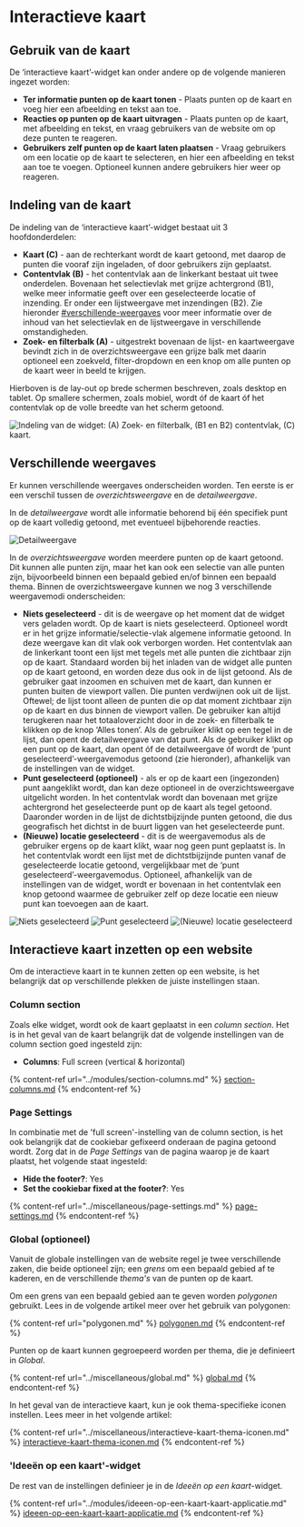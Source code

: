 # Interactieve kaart

## Gebruik van de kaart

De ‘interactieve kaart’-widget kan onder andere op de volgende manieren ingezet worden:

* **Ter informatie punten op de kaart tonen** - Plaats punten op de kaart en voeg hier een afbeelding en tekst aan toe.
* **Reacties op punten op de kaart uitvragen** - Plaats punten op de kaart, met afbeelding en tekst, en vraag gebruikers van de website om op deze punten te reageren.
* **Gebruikers zelf punten op de kaart laten plaatsen** - Vraag gebruikers om een locatie op de kaart te selecteren, en hier een afbeelding en tekst aan toe te voegen. Optioneel kunnen andere gebruikers hier weer op reageren.

## Indeling van de kaart

De indeling van de ‘interactieve kaart’-widget bestaat uit 3 hoofdonderdelen:

* **Kaart (C)** - aan de rechterkant wordt de kaart getoond, met daarop de punten die vooraf zijn ingeladen, of door gebruikers zijn geplaatst.
* **Contentvlak (B)** - het contentvlak aan de linkerkant bestaat uit twee onderdelen. Bovenaan het selectievlak met grijze achtergrond (B1), welke meer informatie geeft over een geselecteerde locatie of inzending. Er onder een lijstweergave met inzendingen (B2). Zie hieronder [#verschillende-weergaves](interactieve-kaart.md#verschillende-weergaves "mention") voor meer informatie over de inhoud van het selectievlak en de lijstweergave in verschillende omstandigheden.
* **Zoek- en filterbalk (A)** - uitgestrekt bovenaan de lijst- en kaartweergave bevindt zich in de overzichtsweergave een grijze balk met daarin optioneel een zoekveld, filter-dropdown en een knop om alle punten op de kaart weer in beeld te krijgen.

Hierboven is de lay-out op brede schermen beschreven, zoals desktop en tablet. Op smallere schermen, zoals mobiel, wordt óf de kaart óf het contentvlak op de volle breedte van het scherm getoond.

![Indeling van de widget: (A) Zoek- en filterbalk, (B1 en B2) contentvlak, (C) kaart.](<../../.gitbook/assets/Interactieve kaart indeling.png>)

## Verschillende weergaves

Er kunnen verschillende weergaves onderscheiden worden. Ten eerste is er een verschil tussen de _overzichtsweergave_ en de _detailweergave_.

In de _detailweergave_ wordt alle informatie behorend bij één specifiek punt op de kaart volledig getoond, met eventueel bijbehorende reacties.

![Detailweergave](<../../.gitbook/assets/Interactieve kaart - detailweergave.png>)

In de _overzichtsweergave_ worden meerdere punten op de kaart getoond. Dit kunnen alle punten zijn, maar het kan ook een selectie van alle punten zijn, bijvoorbeeld binnen een bepaald gebied en/of binnen een bepaald thema. Binnen de overzichtsweergave kunnen we nog 3 verschillende weergavemodi onderscheiden:

* **Niets geselecteerd** - dit is de weergave op het moment dat de widget vers geladen wordt. Op de kaart is niets geselecteerd. Optioneel wordt er in het grijze informatie/selectie-vlak algemene informatie getoond. In deze weergave kan dit vlak ook verborgen worden. Het contentvlak aan de linkerkant toont een lijst met tegels met alle punten die zichtbaar zijn op de kaart. Standaard worden bij het inladen van de widget alle punten op de kaart getoond, en worden deze dus ook in de lijst getoond. Als de gebruiker gaat inzoomen en schuiven met de kaart, dan kunnen er punten buiten de viewport vallen. Die punten verdwijnen ook uit de lijst. Oftewel; de lijst toont alleen de punten die op dat moment zichtbaar zijn op de kaart en dus binnen de viewport vallen. De gebruiker kan altijd terugkeren naar het totaaloverzicht door in de zoek- en filterbalk te klikken op de knop ‘Alles tonen’. Als de gebruiker klikt op een tegel in de lijst, dan opent de detailweergave van dat punt. Als de gebruiker klikt op een punt op de kaart, dan opent óf de detailweergave óf wordt de ‘punt geselecteerd’-weergavemodus getoond (zie hieronder), afhankelijk van de instellingen van de widget.
* **Punt geselecteerd (optioneel)** - als er op de kaart een (ingezonden) punt aangeklikt wordt, dan kan deze optioneel in de overzichtsweergave uitgelicht worden. In het contentvlak wordt dan bovenaan met grijze achtergrond het geselecteerde punt op de kaart als tegel getoond. Daaronder worden in de lijst de dichtstbijzijnde punten getoond, die dus geografisch het dichtst in de buurt liggen van het geselecteerde punt.
* **(Nieuwe) locatie geselecteerd** - dit is de weergavemodus als de gebruiker ergens op de kaart klikt, waar nog geen punt geplaatst is. In het contentvlak wordt een lijst met de dichtstbijzijnde punten vanaf de geselecteerde locatie getoond, vergelijkbaar met de ‘punt geselecteerd’-weergavemodus. Optioneel, afhankelijk van de instellingen van de widget, wordt er bovenaan in het contentvlak een knop getoond waarmee de gebruiker zelf op deze locatie een nieuw punt kan toevoegen aan de kaart.

![Niets geselecteerd](<../../.gitbook/assets/Interactieve kaart - niets geselecteerd.png>) ![Punt geselecteerd](<../../.gitbook/assets/Interactieve kaart - punt geselecteerd.png>) ![(Nieuwe) locatie geselecteerd](<../../.gitbook/assets/Interactieve kaart - locatie geselecteerd.png>)



## Interactieve kaart inzetten op een website

Om de interactieve kaart in te kunnen zetten op een website, is het belangrijk dat op verschillende plekken de juiste instellingen staan.

### Column section

Zoals elke widget, wordt ook de kaart geplaatst in een _column section_. Het is in het geval van de kaart belangrijk dat de volgende instellingen van de column section goed ingesteld zijn:

* **Columns**: Full screen (vertical & horizontal)

{% content-ref url="../modules/section-columns.md" %}
[section-columns.md](../modules/section-columns.md)
{% endcontent-ref %}

### Page Settings

In combinatie met de 'full screen'-instelling van de column section, is het ook belangrijk dat de cookiebar gefixeerd onderaan de pagina getoond wordt. Zorg dat in de _Page Settings_ van de pagina waarop je de kaart plaatst, het volgende staat ingesteld:

* **Hide the footer?**: Yes
* **Set the cookiebar fixed at the footer?**: Yes

{% content-ref url="../miscellaneous/page-settings.md" %}
[page-settings.md](../miscellaneous/page-settings.md)
{% endcontent-ref %}

### Global (optioneel)

Vanuit de globale instellingen van de website regel je twee verschillende zaken, die beide optioneel zijn; een _grens_ om een bepaald gebied af te kaderen, en de verschillende _thema's_ van de punten op de kaart.

Om een grens van een bepaald gebied aan te geven worden _polygonen_ gebruikt. Lees in de volgende artikel meer over het gebruik van polygonen:

{% content-ref url="polygonen.md" %}
[polygonen.md](polygonen.md)
{% endcontent-ref %}

Punten op de kaart kunnen gegroepeerd worden per thema, die je definieert in _Global_.

{% content-ref url="../miscellaneous/global.md" %}
[global.md](../miscellaneous/global.md)
{% endcontent-ref %}

In het geval van de interactieve kaart, kun je ook thema-specifieke iconen instellen. Lees meer in het volgende artikel:

{% content-ref url="../miscellaneous/interactieve-kaart-thema-iconen.md" %}
[interactieve-kaart-thema-iconen.md](../miscellaneous/interactieve-kaart-thema-iconen.md)
{% endcontent-ref %}

### 'Ideeën op een kaart'-widget

De rest van de instellingen definieer je in de _Ideeën op een kaart_-widget.

{% content-ref url="../modules/ideeen-op-een-kaart-kaart-applicatie.md" %}
[ideeen-op-een-kaart-kaart-applicatie.md](../modules/ideeen-op-een-kaart-kaart-applicatie.md)
{% endcontent-ref %}
